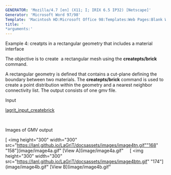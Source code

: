 ```yaml
---
GENERATOR: 'Mozilla/4.7 [en] (X11; I; IRIX 6.5 IP32) [Netscape]'
Generator: 'Microsoft Word 97/98'
Template: 'Macintosh HD:Microsoft Office 98:Templates:Web Pages:Blank Web Page'
title: '
*arguments:'
---
```


 Example 4: creatpts in a rectangular geometry that includes a material
 interface

  The objective is to create  a rectangular mesh using the
  **createpts/brick** command.
 
  A rectangular geometry is defined that contains a cut-plane defining
  the boundary between two materials. The **createpts/brick** command
  is used to create a point distribution within the geometry and a
  nearest neighbor connectivity list. The output consists of one gmv
  file.

 Input     

  [lagrit\_input\_createbrick](../lagrit_input_createbrick)

   

 Images of GMV output

  [
<img height="300" width="300" src="https://lanl.github.io/LaGriT/docsassets/images/image4tn.gif""168"
  "158"](image/image4a.gif" [View A](image/image4a.gif"    
  [
<img height="300" width="300" src="https://lanl.github.io/LaGriT/docsassets/images/image4btn.gif"
  "174"](image/image4b.gif" [View B](image/image4b.gif"

